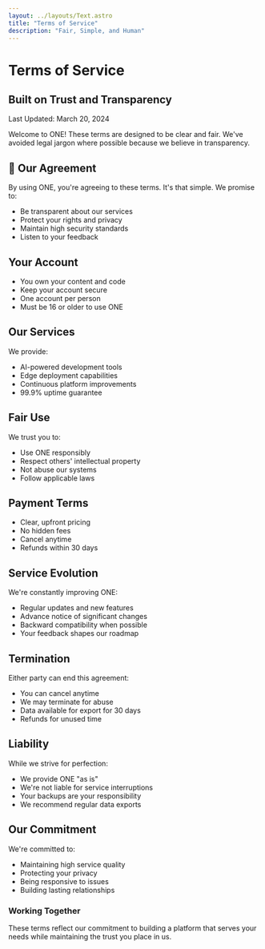 ```yaml
---
layout: ../layouts/Text.astro
title: "Terms of Service"
description: "Fair, Simple, and Human"
---
```


# Terms of Service
## Built on Trust and Transparency

<div class="text-sm text-slate-600">
Last Updated: March 20, 2024
</div>

Welcome to ONE! These terms are designed to be clear and fair. We've avoided legal jargon where possible because we believe in transparency.

## 🤝 Our Agreement

By using ONE, you're agreeing to these terms. It's that simple. We promise to:
- Be transparent about our services
- Protect your rights and privacy
- Maintain high security standards
- Listen to your feedback

## Your Account

- You own your content and code
- Keep your account secure
- One account per person
- Must be 16 or older to use ONE

## Our Services

We provide:
- AI-powered development tools
- Edge deployment capabilities
- Continuous platform improvements
- 99.9% uptime guarantee

## Fair Use

We trust you to:
- Use ONE responsibly
- Respect others' intellectual property
- Not abuse our systems
- Follow applicable laws

## Payment Terms

- Clear, upfront pricing
- No hidden fees
- Cancel anytime
- Refunds within 30 days

## Service Evolution

We're constantly improving ONE:
- Regular updates and new features
- Advance notice of significant changes
- Backward compatibility when possible
- Your feedback shapes our roadmap

## Termination

Either party can end this agreement:
- You can cancel anytime
- We may terminate for abuse
- Data available for export for 30 days
- Refunds for unused time

## Liability

While we strive for perfection:
- We provide ONE "as is"
- We're not liable for service interruptions
- Your backups are your responsibility
- We recommend regular data exports

## Our Commitment

We're committed to:
- Maintaining high service quality
- Protecting your privacy
- Being responsive to issues
- Building lasting relationships

<div class="mt-8 bg-green-50 p-6 rounded-lg">
  <h3 class="text-lg font-semibold text-green-900">Working Together</h3>
  <p class="text-green-800">These terms reflect our commitment to building a platform that serves your needs while maintaining the trust you place in us.</p>
</div>

